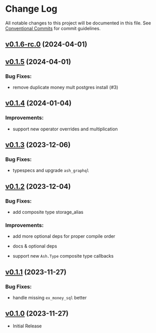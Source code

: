 # Change Log

All notable changes to this project will be documented in this file.
See [Conventional Commits](Https://conventionalcommits.org) for commit guidelines.

<!-- changelog -->

## [v0.1.6-rc.0](https://github.com/ash-project/ash_money/compare/v0.1.5...v0.1.6-rc.0) (2024-04-01)




## [v0.1.5](https://github.com/ash-project/ash_money/compare/v0.1.4...v0.1.5) (2024-04-01)




### Bug Fixes:

* remove duplicate money mult postgres install (#3)

## [v0.1.4](https://github.com/ash-project/ash_money/compare/v0.1.3...v0.1.4) (2024-01-04)




### Improvements:

* support new operator overrides and multiplication

## [v0.1.3](https://github.com/ash-project/ash_money/compare/v0.1.2...v0.1.3) (2023-12-06)




### Bug Fixes:

* typespecs and upgrade `ash_graphql`

## [v0.1.2](https://github.com/ash-project/ash_money/compare/v0.1.1...v0.1.2) (2023-12-04)




### Bug Fixes:

* add composite type storage_alias

### Improvements:

* add more optional deps for proper compile order

* docs & optional deps

* support new `Ash.Type` composite type callbacks

## [v0.1.1](https://github.com/ash-project/ash_money/compare/v0.1.0...v0.1.1) (2023-11-27)




### Bug Fixes:

* handle missing `ex_money_sql` better

## [v0.1.0](https://github.com/ash-project/ash_money/compare/v0.1.0...v0.1.0) (2023-11-27)

* Initial Release



